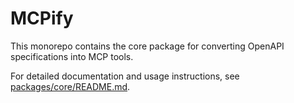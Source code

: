 # MCPify

This monorepo contains the core package for converting OpenAPI specifications into MCP tools.

For detailed documentation and usage instructions, see [packages/core/README.md](packages/core/README.md).
